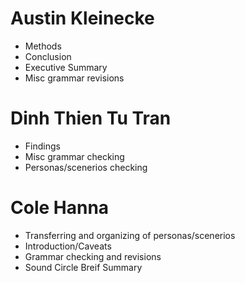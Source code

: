 # Austin Kleinecke
* Methods
* Conclusion
* Executive Summary
* Misc grammar revisions

# Dinh Thien Tu Tran
* Findings
* Misc grammar checking
* Personas/scenerios checking

# Cole Hanna
* Transferring and organizing of personas/scenerios
* Introduction/Caveats
* Grammar checking and revisions
* Sound Circle Breif Summary

